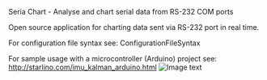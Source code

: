 Seria Chart - Analyse and chart serial data from RS-232 COM ports

Open source application for charting data sent via RS-232 port in real time.

For configuration file syntax see: ConfigurationFileSyntax

For sample usage with a microcontroller (Arduino) project see: http://starlino.com/imu_kalman_arduino.html
![Image text](serialchart/image/interface.png)
